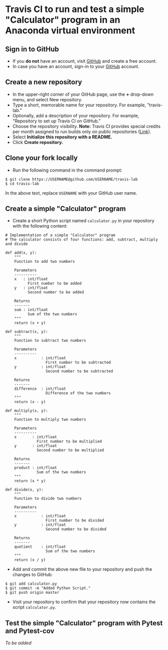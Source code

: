 # Travis CI to run and test a simple "Calculator" program in an Anaconda virtual environment

## Sign in to GitHub
* If you **do not** have an account, visit [GitHub](https://github.com/) and create a free account.
* In case you have an account, sign-in to your [GitHub](https://github.com/) account.

## Create a new repository
* In the upper-right corner of your GitHub page, use the **+** drop-down menu, and select New repository.
* Type a short, memorable name for your repository. For example, "travis-lab."
* Optionally, add a description of your repository. For example, "Repository to set up Travis CI on GitHub."
* Choose the repository visibility. **Note:** Travis CI provides special credits per month assigned to run builds only on public repositories ([Link](https://docs.travis-ci.com/user/billing-faq/#what-if-i-am-building-open-source)).
* Select **Initialize this repository with a README.**
* Click **Create repository.**

## Clone your fork locally
* Run the following command in the command prompt:

```
$ git clone https://USERNAME@github.com/USERNAME/travis-lab
$ cd travis-lab
```

In the above text, replace `USERNAME` with your GitHub user name.

## Create a simple "Calculator" program
* Create a short Python script named `calculator.py` in your repository with the following content:

```
# Implementation of a simple "Calculator" program
# The calculator consists of four functions: add, subtract, multiply and divide

def add(x, y):
    """
    Function to add two numbers

    Parameters
    ----------
    x   : int/float
          First number to be added
    y   : int/float
          Second number to be added

    Returns
    -------
    sum : int/float
          Sum of the two numbers
    """
    return (x + y)

def subtract(x, y):
    """
    Function to subtract two numbers

    Parameters
    ----------
    x           : int/float
                  First number to be subtracted
    y           : int/float
                  Second number to be subtracted

    Returns
    -------
    difference  : int/float
                  Difference of the two numbers
    """
    return (x - y)

def multiply(x, y):
    """
    Function to multiply two numbers

    Parameters
    ----------
    x       : int/float
              First number to be multiplied
    y       : int/float
              Second number to be multiplied

    Returns
    -------
    product : int/float
              Sum of the two numbers
    """
    return (x * y)

def divide(x, y):
    """
    Function to divide two numbers

    Parameters
    ----------
    x           : int/float
                  First number to be divided
    y           : int/float
                  Second number to be divided

    Returns
    -------
    quotient    : int/float
                  Sum of the two numbers
    """
    return (x / y)
```

* Add and commit the above new file to your repository and push the changes to GitHub:

```
$ git add calculator.py
$ git commit -m "Added Python Script."
$ git push origin master
```

* Visit your repository to confirm that your repository now contains the script `calculator.py`.

## Test the simple "Calculator" program with Pytest and Pytest-cov
*To be added*